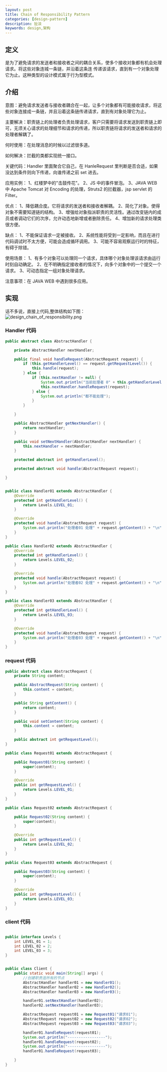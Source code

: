 ```yaml
---
layout: post
title: Chain of Responsibility Pattern
categories: [design-pattern]
description: 扯淡
keywords: design,架构
---
```

## 定义

是为了避免请求的发送者和接收者之间的耦合关系，使多个接收对象都有机会处理请求。将这些对象连城一条链，并沿着这条连
传递该请求，直到有一个对象处理它为止。这种类型的设计模式属于行为型模式。

## 介绍

意图：避免请求发送者与接收者耦合在一起，让多个对象都有可能接收请求，将这些对象连接成一条链，并且沿着这条链传递请求，直到有对象处理它为止。

主要解决：职责链上的处理者负责处理请求，客户只需要将请求发送到职责链上即可，无须关心请求的处理细节和请求的传递，所以职责链将请求的发送者和请求的处理者解耦了。

何时使用：在处理消息的时候以过滤很多道。

如何解决：拦截的类都实现统一接口。

关键代码：Handler 里面聚合它自己，在 HanleRequest 里判断是否合适，如果没达到条件则向下传递，向谁传递之前 set 进去。

应用实例： 1、红楼梦中的"击鼓传花"。 2、JS 中的事件冒泡。 3、JAVA WEB 中 Apache Tomcat 对 Encoding 的处理，Struts2 的拦截器，jsp servlet 的 Filter。

优点： 1、降低耦合度。它将请求的发送者和接收者解耦。 2、简化了对象。使得对象不需要知道链的结构。 3、增强给对象指派职责的灵活性。通过改变链内的成员或者调动它们的次序，允许动态地新增或者删除责任。 4、增加新的请求处理类很方便。

缺点： 1、不能保证请求一定被接收。 2、系统性能将受到一定影响，而且在进行代码调试时不太方便，可能会造成循环调用。 3、可能不容易观察运行时的特征，有碍于除错。

使用场景： 1、有多个对象可以处理同一个请求，具体哪个对象处理该请求由运行时刻自动确定。 2、在不明确指定接收者的情况下，向多个对象中的一个提交一个请求。 3、可动态指定一组对象处理请求。

注意事项：在 JAVA WEB 中遇到很多应用。

## 实现

话不多说，直接上代码,整体结构如下图：
![design_chain_of_responsibility.png](/imgs/design_chain_of_responsibility.png)

### Handler 代码

```java
public abstract class AbstractHandler {

    private AbstractHandler nextHandler;

    public final void handleRequest(AbstractRequest request) {
        if (this.getHandlerLevel() == request.getRequestLevel()) {
            this.handle(request);
        } else {
            if (this.nextHandler != null) {
                System.out.println("当前处理者 0" + this.getHandlerLevel() + "不足以处理 0" + request.getRequestLevel() + "请求");
                this.nextHandler.handleRequest(request);
            } else {
                System.out.println("都不能处理");
            }
        }

    }

    public AbstractHandler getNextHandler() {
        return nextHandler;
    }

    public void setNextHandler(AbstractHandler nextHandler) {
        this.nextHandler = nextHandler;
    }

    protected abstract int getHandlerLevel();

    protected abstract void handle(AbstractRequest request);

}


public class Handler01 extends AbstractHandler {
    @Override
    protected int getHandlerLevel() {
        return Levels.LEVEL_01;
    }

    @Override
    protected void handle(AbstractRequest request) {
        System.out.println("处理者01 处理" + request.getContent() + "\n");
    }
}

public class Handler02 extends AbstractHandler {
    @Override
    protected int getHandlerLevel() {
        return Levels.LEVEL_02;
    }

    @Override
    protected void handle(AbstractRequest request) {
        System.out.println("处理者02 处理" + request.getContent() + "\n");
    }
}

public class Handler03 extends AbstractHandler {
    @Override
    protected int getHandlerLevel() {
        return Levels.LEVEL_03;
    }

    @Override
    protected void handle(AbstractRequest request) {
        System.out.println("处理者03 处理" + request.getContent() + "\n");
    }
}
```

### request 代码
```java
public abstract class AbstractRequest {
    private String content;

    public AbstractRequest(String content) {
        this.content = content;
    }

    public String getContent() {
        return content;
    }

    public void setContent(String content) {
        this.content = content;
    }

    public abstract int getRequestLevel();
}

public class Request01 extends AbstractRequest {

    public Request01(String content) {
        super(content);
    }

    @Override
    public int getRequestLevel() {
        return Levels.LEVEL_01;
    }
}

public class Request02 extends AbstractRequest {

    public Request02(String content) {
        super(content);
    }

    @Override
    public int getRequestLevel() {
        return Levels.LEVEL_02;
    }
}

public class Request03 extends AbstractRequest {

    public Request03(String content) {
        super(content);
    }

    @Override
    public int getRequestLevel() {
        return Levels.LEVEL_03;
    }
}

```

### client 代码

```java

public interface Levels {
    int LEVEL_01 = 1;
    int LEVEL_02 = 2;
    int LEVEL_03 = 3;
}


public class Client {
    public static void main(String[] args) {
        //创建职责连所有的节点
        AbstractHandler handler01 = new Handler01();
        AbstractHandler handler02 = new Handler02();
        AbstractHandler handler03 = new Handler03();

        handler01.setNextHandler(handler02);
        handler02.setNextHandler(handler03);

        AbstractRequest request01 = new Request01("请求01");
        AbstractRequest request02 = new Request02("请求02");
        AbstractRequest request03 = new Request03("请求03");

        handler01.handleRequest(request01);
        System.out.println("-----------------");
        handler01.handleRequest(request02);
        System.out.println("-----------------");
        handler01.handleRequest(request03);

    }
}
```
